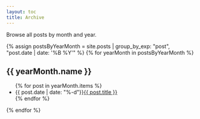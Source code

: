 ```yaml
---
layout: toc
title: Archive
---
```

Browse all posts by month and year.

{% assign postsByYearMonth = site.posts | group_by_exp: "post", "post.date | date: '%B %Y'" %}
{% for yearMonth in postsByYearMonth %}
  <h2 class="yearmonth">{{ yearMonth.name }}</h2>
  <ul>
    {% for post in yearMonth.items %}
      <li><span>{{ post.date | date: "%-d"}}</span><a href="{{ post.url | relative_url }}">{{ post.title }}</a></li>
    {% endfor %}
  </ul>
{% endfor %}
